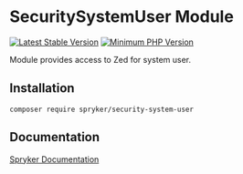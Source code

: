 # SecuritySystemUser Module
[![Latest Stable Version](https://poser.pugx.org/spryker/security-system-user/v/stable.svg)](https://packagist.org/packages/spryker/security-system-user)
[![Minimum PHP Version](https://img.shields.io/badge/php-%3E%3D%208.3-8892BF.svg)](https://php.net/)

Module provides access to Zed for system user.

## Installation

```
composer require spryker/security-system-user
```

## Documentation

[Spryker Documentation](https://docs.spryker.com)
